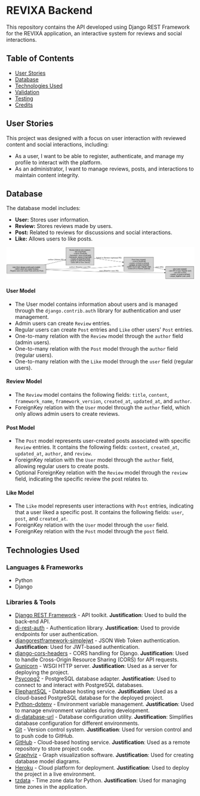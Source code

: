 # REVIXA Backend

This repository contains the API developed using Django REST Framework for the REVIXA application, an interactive system for reviews and social interactions.

## Table of Contents
  - [User Stories](#user-stories)
  - [Database](#database)
  - [Technologies Used](#technologies-used)
  - [Validation](#validation)
  - [Testing](#testing)
  - [Credits](#credits)

## User Stories

This project was designed with a focus on user interaction with reviewed content and social interactions, including:
- As a user, I want to be able to register, authenticate, and manage my profile to interact with the platform.
- As an administrator, I want to manage reviews, posts, and interactions to maintain content integrity.

## Database

The database model includes:
- **User:** Stores user information.
- **Review:** Stores reviews made by users.
- **Post:** Related to reviews for discussions and social interactions.
- **Like:** Allows users to like posts.

![Database Model](docs/drf_models_revixa.png)

#### User Model

- The User model contains information about users and is managed through the `django.contrib.auth` library for authentication and user management.
- Admin users can create `Review` entries.
- Regular users can create `Post` entries and `Like` other users' `Post` entries.
- One-to-many relation with the `Review` model through the `author` field (admin users).
- One-to-many relation with the `Post` model through the `author` field (regular users).
- One-to-many relation with the `Like` model through the `user` field (regular users).

#### Review Model

- The `Review` model contains the following fields: `title`, `content`, `framework_name`, `framework_version`, `created_at`, `updated_at`, and `author`.
- ForeignKey relation with the `User` model through the `author` field, which only allows admin users to create reviews.

#### Post Model

- The `Post` model represents user-created posts associated with specific `Review` entries. It contains the following fields: `content`, `created_at`, `updated_at`, `author`, and `review`.
- ForeignKey relation with the `User` model through the `author` field, allowing regular users to create posts.
- Optional ForeignKey relation with the `Review` model through the `review` field, indicating the specific review the post relates to.

#### Like Model

- The `Like` model represents user interactions with `Post` entries, indicating that a user liked a specific post. It contains the following fields: `user`, `post`, and `created_at`.
- ForeignKey relation with the `User` model through the `user` field.
- ForeignKey relation with the `Post` model through the `post` field.

## Technologies Used

### Languages & Frameworks

- Python
- Django

### Libraries & Tools

- [Django REST Framework](https://www.django-rest-framework.org/) - API toolkit. **Justification**: Used to build the back-end API.
- [dj-rest-auth](https://dj-rest-auth.readthedocs.io/en/latest/) - Authentication library. **Justification**: Used to provide endpoints for user authentication.
- [djangorestframework-simplejwt](https://django-rest-framework-simplejwt.readthedocs.io/en/latest/) - JSON Web Token authentication. **Justification**: Used for JWT-based authentication.
- [django-cors-headers](https://pypi.org/project/django-cors-headers/) - CORS handling for Django. **Justification**: Used to handle Cross-Origin Resource Sharing (CORS) for API requests.
- [Gunicorn](https://gunicorn.org/) - WSGI HTTP server. **Justification**: Used as a server for deploying the project.
- [Psycopg2](https://www.psycopg.org/docs/) - PostgreSQL database adapter. **Justification**: Used to connect to and interact with PostgreSQL databases.
- [ElephantSQL](https://www.elephantsql.com/) - Database hosting service. **Justification**: Used as a cloud-based PostgreSQL database for the deployed project.
- [Python-dotenv](https://pypi.org/project/python-dotenv/) - Environment variable management. **Justification**: Used to manage environment variables during development.
- [dj-database-url](https://pypi.org/project/dj-database-url/) - Database configuration utility. **Justification**: Simplifies database configuration for different environments.
- [Git](https://git-scm.com/) - Version control system. **Justification**: Used for version control and to push code to GitHub.
- [GitHub](https://github.com/) - Cloud-based hosting service. **Justification**: Used as a remote repository to store project code.
- [Graphviz](https://graphviz.org/) - Graph visualization software. **Justification**: Used for creating database model diagrams.
- [Heroku](https://www.heroku.com/) - Cloud platform for deployment. **Justification**: Used to deploy the project in a live environment.
- [tzdata](https://pypi.org/project/tzdata/) - Time zone data for Python. **Justification**: Used for managing time zones in the application.
